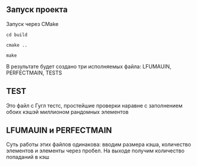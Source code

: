 ## Запуск проекта
Запуск через CMake
```
cd build

cmake ..

make
```
В результате будет создано три исполняемых файла: LFUMAUIN, PERFECTMAIN, TESTS

## TEST
Это файл с Гугл тестс, простейшие проверки наравне с заполнением обоих кэшэй миллионом рандомных элементов

## LFUMAUIN и PERFECTMAIN
Суть работы этих файлов одинакова: вводим размера кэша, количество элементов и элементы через пробел.
 На выходе получим количество попаданий в кэш
